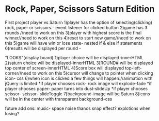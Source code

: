 # Rock, Paper, Scissors Saturn Edition
First project
player vs Saturn
1)player has the option of selecting(clicking) rock, paper or scissors.- event listener for clicked button
2)game has 3 rounds //need to work on this
3)player with highest score is the final winner//need to work on this
4)reset to start new game//need to work on this
5)game will have win or lose state- nested if & else if statements
6)results will be displayed per round - 


"LOOKS"(display board)
1)player choice will be displayed-innerHTML
2)saturn choice will be displayed-innerHTML
3)ROUND# will be displayed top center of screen-innerHTML
4)Score box will displayed top-left-corner//need to work on this
5)cursor will change to pointer when clicking icon- css 
6)when icon is clicked a few things will happen://animation with jQuery is limited
*if player chooses rock- rock image will explode-fade
*if player chooses paper- paper turns into dust-slideUp
*if player chooses scissor- scissor- slideToggle
7)background-image will be Saturn
8)icons will be in the center with transparent background-css


future add ons:
music- space noise
thanos snap effect?
explotions when losing?











